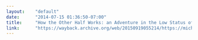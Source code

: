 ```yaml
---
layout:    "default"
date:      "2014-07-15 01:36:50-07:00"
title:     "How the Other Half Works: an Adventure in the Low Status of Software Engineers"
link:      "https://wayback.archive.org/web/20150919055214/https://michaelochurch.wordpress.com/2014/07/13/how-the-other-half-works-an-adventure-in-the-low-status-of-software-engineers/"
---
```

